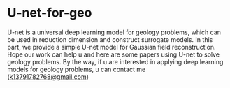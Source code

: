 # U-net-for-geo
U-net is a universal deep learning model for geology problems, which can be used in reduction dimension and construct surrogate models. In this part, we provide a simple U-net model for Gaussian field reconstruction. Hope our work can help u and here are some papers using U-net to solve geology problems. By the way, if u are interested in applying deep learning models for geology problems, u can contact me (k13791782768@gmail.com)
